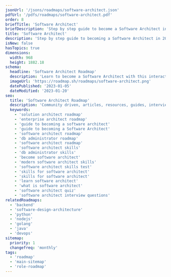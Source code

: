 ```yaml
---
jsonUrl: '/jsons/roadmaps/software-architect.json'
pdfUrl: '/pdfs/roadmaps/software-architect.pdf'
order: 8
briefTitle: 'Software Architect'
briefDescription: 'Step by step guide to become a Software Architect in 2024'
title: 'Software Architect'
description: 'Step by step guide to becoming a Software Architect in 2024'
isNew: false
hasTopics: true
dimensions:
  width: 968
  height: 1882.18
schema:
  headline: 'Software Architect Roadmap'
  description: 'Learn to become a Software Architect with this interactive step by step guide in 2024. We also have resources and short descriptions attached to the roadmap items so you can get everything you want to learn in one place.'
  imageUrl: 'https://roadmap.sh/roadmaps/software-architect.png'
  datePublished: '2023-01-05'
  dateModified: '2023-01-20'
seo:
  title: 'Software Architect Roadmap'
  description: 'Community driven, articles, resources, guides, interview questions, quizzes for DevOps. Learn to become a modern DevOps engineer by following the steps, skills, resources and guides listed in this roadmap.'
  keywords:
    - 'solution architect roadmap'
    - 'enterprise architect roadmap'
    - 'guide to becoming a software architect'
    - 'guide to becoming a Software Architect'
    - 'software architect roadmap'
    - 'db administrator roadmap'
    - 'software architect roadmap'
    - 'software architect skills'
    - 'db administrator skills'
    - 'become software architect'
    - 'modern software architect skills'
    - 'software architect skills test'
    - 'skills for software architect'
    - 'skills for software architect'
    - 'learn software architect'
    - 'what is software architect'
    - 'software architect quiz'
    - 'software architect interview questions'
relatedRoadmaps:
  - 'backend'
  - 'software-design-architecture'
  - 'python'
  - 'nodejs'
  - 'golang'
  - 'java'
  - 'devops'
sitemap:
  priority: 1
  changefreq: 'monthly'
tags:
  - 'roadmap'
  - 'main-sitemap'
  - 'role-roadmap'
---
```

